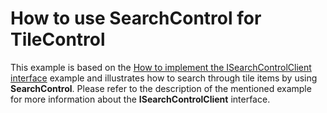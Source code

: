 # How to use SearchControl for TileControl


This example is based on the <a href="https://www.devexpress.com/Support/Center/p/T162421">How to implement the ISearchControlClient interface</a> example and illustrates how to search through tile items by using <strong>SearchControl</strong>. Please refer to the description of the mentioned example for more information about the <strong>ISearchControlClient</strong> interface. 

<br/>


